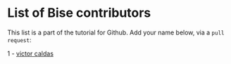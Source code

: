 # List of Bise contributors

This list is a part of the tutorial for Github. Add your name below, via a `pull request`:

1 - [victor caldas](mailto:caldas.victor@gmail.com)
